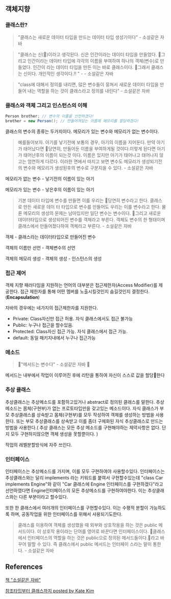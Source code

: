 ## 객체지향

### 클래스란?

> "클래스는 새로운 데이터 타입을 만드는 데이터 타입 생성기이다" - 소설같은 자바

> "클래스는 신(􏰨)이라고 생각된다. 신은 인간이라는 데이터 타입을 만들었다. 􏰢그리고 인간이라는 데이터 타입에 각각의 이름을 부여하여 하나의 객체(변수)로 만들었다. 인간이 라는 데이터 타입을 만든 이는 바로 클래스이다. 􏰢그래서 클래스는 신이다. 개인적인 생각이다.!! " - - 소설같은 자바

> "class에 대해서 정의를 내리면, 많은 변수들이 뭉쳐서 새로운 데이터 타입을 만 들어 내는 역할을 하는 것이 클래스라고 정의를 내린다" - 소설같은 자바

### 클래스와 객체 그리고 인스턴스의 이해

```java 
Person brother; // 변수의 이름을 선언하겠다!
brother = new Person(); // 만들어져있는 이름에 메모리를 할당하겠다!
```

클래스의 변수의 종류는 두가지이다. 메모리가 있는 변수와 메모리가 없는 변수이다. 

> 예를들어보자. 아기를 낳기전에 보통의 경우, 아기의 이름을 지어둔다. 만약 아기가 태어났다면 􏰣당연히, 만들어둔 이름을 부여하게될 것이다.이렇게 된다면 아기가 태어난후의 이름이 되는것 이다. 이름은 있지만 아기가 태어나고 태어나지 않고는 엄연하게 다르다. 이러한 면에서 따지고 보면 변수도 메모리가 생성되기전의 변수와 메모리가 생성된후의 변수로 구분지을 수 있다. - 소설같은 자바

메모리가 없는 변수  -  낳기전의 이름이 있는 아기

메모리가 있는 변수  -  낳은후의 이름이 있는 아기  

> 기본 데이터 타입에 변수를 만들면 이를 우리는 􏰣당연히 변수라고 한다. 클래스로 만든 새로운 데이 터 타입으로 변수를 만들어도 우리는 이를 변수라고 한다. 물론 메모리의 생성의 문제는 남아있지만 일단 변수는 변수이다. 􏰢그리고 새로운 데이터타입으로 생성되어진 변수를 객체라고 부른다. 객체도 변수의 한 형태이며 클래스에서 만들어졌다하여 객체라고 부른다. - 소설같은 자바

객체 - 클래스라는 데이터타입으로 만들어진 변수

객체의 이름만 선언 - 객체변수의 선언

객체의 메모리 생성 -  객체의 생성 - 인스턴스의 생성

### 접근 제어

객체 지향 패러다임을 지원하는 언어의 대부분은 접근제한자(Access Modifier)를 제공한다. 접근 제한자를 통해 어떤 멤버를 노출시킬것인지 숨길것인지 결정한다. (**Encapsulation**)

자바의 경우에는 네가지의 접근제한자를 지원한다.

- Private: Class자신만 접근 허용. 자식 클래스에서도 접근 불가능
- Public: 누구나 접근을 할수있음.
- Protected: Class자신 접근 가능. 자식 클래스에서 접근 가능. 
- default: 동일 패키지내에서 누구나 접근가능

### 메소드 

> 􏰥"메서드는 변수다" - 소설같은 자바 􏰥

메서드는 내부에서 작업이 이루어진 후에 리턴을 통하여 자신이 스스로 값을 할당􏰣한다

### 추상 클래스 

추상클래스는 추상메소드를 포함하고있거나 abstract로 정의된 클래스를 말한다. 추상메소드는 몸체(구현부)가 없는 프로토타입만을 갖고있는 메소드이다. 자식 클래스가 부모 추상클래스를 상속받고 몸체(구현부)를 모두 작성하여 객체를 생성하는 방법을 사용한다. 또는 부모 추상클래스를 상속받고 이를 좀더 구체화된 자식 추상클래스로 만드는 방법을 사용한다.( 추상 클래스는 모든 추상 메소드를 구현해야하는 제약사항은 없다. 단지 모두 구현하지않으면 객체 생성을 못할뿐이다. )

작업의 레벨분할방식에 자주 쓰인다.

### 인터페이스 

인터페이스는 추상메소드를 가지며, 이를 모두 구현하여야 사용할수있다. 인터페이스는 추상클래스와는 달리 implements 라는 키워드를 붙여서 구현할수있는데
"class Car implements Engine"와 같이 "Car 클래스에 Engine 인터페이스를 구현하겠다"라고 선언하였다면 Engine인터페이스의 모든 추상메소드를 구현하여야한다. 이는 추상클래스와는 다른 부분이라고 할수있다. 

또한 한 클래스에서 여러개의 인터페이스를 구현할수있다. 이는 수평적 분할이 가능하도록 하며, 공동작업을 위한 인터페이스를 위해서 사용되기도한다. 

> 클래스를 이용하여 객체를 생성했을 때 외부와 상호작용을 하는 것은 public 메서드이다. 이 상호작 용이라는 단어를 영어로 바꾼다면 인터페이스이다. 􏰥클래스에서 인터페이스의 역할을 하는 것은 public으로 정의된 메서드들이다.􏰥라고 바꾸어 말할 수 있다. 즉 클래스에서 public 메서드는 인터페이 스라는 말이 통한다.  - 소설같은 자바

## References

[책 "소설같은 자바"](http://book.interpark.com/product/BookDisplay.do?_method=detail&sc.prdNo=206612496)

[참조타입부터 클래스까지 posted by Kate Kim](https://medium.com/@katekim720/%EC%B0%B8%EC%A1%B0%ED%83%80%EC%9E%85%EB%B6%80%ED%84%B0-%ED%81%B4%EB%9E%98%EC%8A%A4%EA%B9%8C%EC%A7%80-e7982964b6c7)
